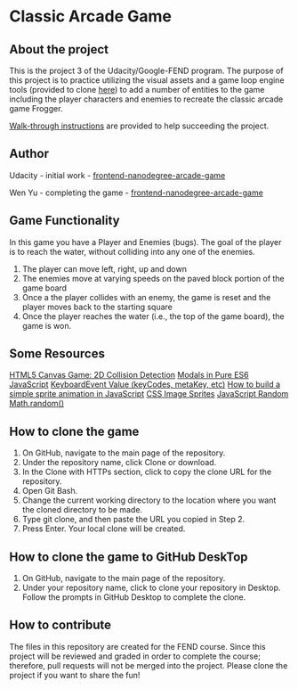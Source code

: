 Classic Arcade Game 
===============================

## About the project

This is the project 3 of the Udacity/Google-FEND program. The purpose of this project is to practice utilizing the visual assets and a game loop engine tools (provided to clone [here](https://github.com/udacity/frontend-nanodegree-arcade-game)) to add a number of entities to the game including the player characters and enemies to recreate the classic arcade game Frogger.

[Walk-through instructions](https://matthewcranford.com/category/blog-posts/walkthrough/arcade-game/) are provided to help succeeding the project.

## Author

Udacity - initial work - [frontend-nanodegree-arcade-game](https://github.com/udacity/frontend-nanodegree-arcade-game)

Wen Yu - completing the game - [frontend-nanodegree-arcade-game](https://github.com/WYCodeBook/frontend-nanodegree-arcade-game)

## Game Functionality 

In this game you have a Player and Enemies (bugs). The goal of the player is to reach the water, without colliding into any one of the enemies.

1. The player can move left, right, up and down
2. The enemies move at varying speeds on the paved block portion of the game board
3. Once a the player collides with an enemy, the game is reset and the player moves back to the starting square
4. Once the player reaches the water (i.e., the top of the game board), the game is won.

## Some Resources

[HTML5 Canvas Game: 2D Collision Detection](http://blog.sklambert.com/html5-canvas-game-2d-collision-detection#d-collision-detection)
[Modals in Pure ES6 JavaScript](https://lowrey.me/modals-in-pure-es6-javascript/)
[KeyboardEvent Value (keyCodes, metaKey, etc)](https://css-tricks.com/snippets/javascript/javascript-keycodes/)
[How to build a simple sprite animation in JavaScript](https://medium.com/dailyjs/how-to-build-a-simple-sprite-animation-in-javascript-b764644244aa)
[CSS Image Sprites](https://www.w3schools.com/css/css_image_sprites.asp)
[JavaScript Random](https://www.w3schools.com/js/js_random.asp)
[Math.random()](https://developer.mozilla.org/en-US/docs/Web/JavaScript/Reference/Global_Objects/Math/random)

## How to clone the game

1. On GitHub, navigate to the main page of the repository.
2. Under the repository name, click Clone or download.
3. In the Clone with HTTPs section, click to copy the clone URL for the repository.
4. Open Git Bash.
5. Change the current working directory to the location where you want the cloned directory to be made.
6. Type git clone, and then paste the URL you copied in Step 2.
7. Press Enter. Your local clone will be created.

## How to clone the game to GitHub DeskTop

1. On GitHub, navigate to the main page of the repository.
2. Under your repository name, click to clone your repository in Desktop. Follow the prompts in GitHub Desktop to complete the clone.

## How to contribute

The files in this repository are created for the FEND course. Since this project will be reviewed and graded in order to complete the course; therefore, pull requests will not be merged into the project. Please clone the project if you want to share the fun!
